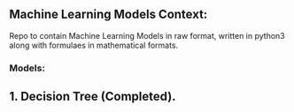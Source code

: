 ## Machine Learning Models Context:

Repo to contain Machine Learning Models in raw format, written in python3 along with formulaes in mathematical formats. 

### Models: 

## 1. Decision Tree (Completed).
